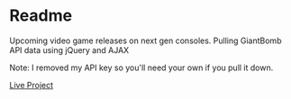 Readme
========

Upcoming video game releases on next gen consoles. Pulling GiantBomb API data using jQuery and AJAX

Note: I removed my API key so you'll need your own if you pull it down.

[Live Project](http://sulley.cah.ucf.edu/~ar400093/dig4503/assignments/assignment02/page_index.html)


